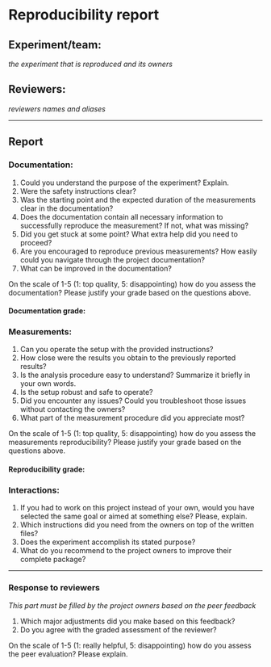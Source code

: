 # Reproducibility report

## Experiment/team: 
_the experiment that is reproduced and its owners_

## Reviewers: 
_reviewers names and aliases_


------

## Report 

### Documentation:

1. Could you understand the purpose of the experiment? Explain.  
2. Were the safety instructions clear?  
3. Was the starting point and the expected duration of the measurements clear in the documentation?  
4. Does the documentation contain all necessary information to successfully reproduce the measurement? If not, what was missing?  
5. Did you get stuck at some point? What extra help did you need to proceed?  
6. Are you encouraged to reproduce previous measurements? How easily could you navigate through the project documentation?  
7. What can be improved in the documentation?  

On the scale of 1-5 (1: top quality, 5: disappointing) how do you assess the documentation? Please justify your grade based on the questions above.

#### Documentation grade:

### Measurements:

1. Can you operate the setup with the provided instructions?  
2. How close were the results you obtain to the previously reported results?  
3. Is the analysis procedure easy to understand? Summarize it briefly in your own words.  
4. Is the setup robust and safe to operate?  
5. Did you encounter any issues? Could you troubleshoot those issues without contacting the owners?  
6. What part of the measurement procedure did you appreciate most?  

On the scale of 1-5 (1: top quality, 5: disappointing) how do you assess the measurements reproducibility? Please justify your grade based on the questions above.

#### Reproducibility grade:

### Interactions:

1. If you had to work on this project instead of your own, would you have selected the same goal or aimed at something else? Please, explain.  
2. Which instructions did you need from the owners on top of the written files?  
3. Does the experiment accomplish its stated purpose?  
4. What do you recommend to the project owners to improve their complete package?  


______

### Response to reviewers

_This part must be filled by the project owners based on the peer feedback_

1. Which major adjustments did you make based on this feedback?  
2. Do you agree with the graded assessment of the reviewer?  

On the scale of 1-5 (1: really helpful, 5: disappointing) how do you assess the peer evaluation? Please explain.
